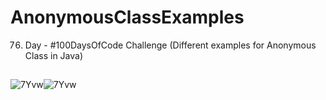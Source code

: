 # AnonymousClassExamples
76. Day - #100DaysOfCode Challenge (Different examples for Anonymous Class in Java)

##
![7Yvw](https://github.com/FaridaFatali/AnonymousClassExamples/assets/91600434/bbc58fb1-7716-492f-b648-3c7f398b2fea)![7Yvw](https://github.com/FaridaFatali/AnonymousClassExamples/assets/91600434/bbc58fb1-7716-492f-b648-3c7f398b2fea)

